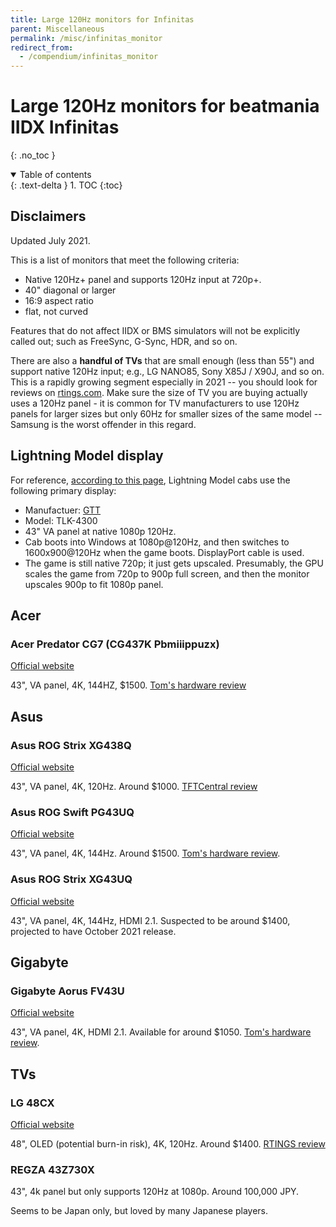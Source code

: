 ```yaml
---
title: Large 120Hz monitors for Infinitas
parent: Miscellaneous
permalink: /misc/infinitas_monitor
redirect_from:
  - /compendium/infinitas_monitor
---
```


# Large 120Hz monitors for beatmania IIDX Infinitas
{: .no_toc }

<details open markdown="block">
  <summary>
    Table of contents
  </summary>
  {: .text-delta }
1. TOC
{:toc}
</details>

## Disclaimers

Updated July 2021.

This is a list of monitors that meet the following criteria:
* Native 120Hz+ panel and supports 120Hz input at 720p+.
* 40" diagonal or larger
* 16:9 aspect ratio
* flat, not curved

Features that do not affect IIDX or BMS simulators will not be explicitly called out; such as FreeSync, G-Sync, HDR, and so on.

There are also a **handful of TVs** that are small enough (less than 55") and support native 120Hz input; e.g., LG NANO85, Sony X85J / X90J, and so on. This is a rapidly growing segment especially in 2021 -- you should look for reviews on [rtings.com](https://rtings.com). Make sure the size of TV you are buying actually uses a 120Hz panel - it is common for TV manufacturers to use 120Hz panels for larger sizes but only 60Hz for smaller sizes of the same model -- Samsung is the worst offender in this regard.

## Lightning Model display

For reference, [according to this page](https://land3939.info/mgame/1148), Lightning Model cabs use the following primary display:

* Manufactuer: [GTT](http://gtt.co.kr/en/?ckattempt=1)
* Model: TLK-4300
* 43" VA panel at native 1080p 120Hz.
* Cab boots into Windows at 1080p@120Hz, and then switches to 1600x900@120Hz when the game boots. DisplayPort cable is used.
* The game is still native 720p; it just gets upscaled. Presumably, the GPU scales the game from 720p to 900p full screen, and then the monitor upscales 900p to fit 1080p panel.

## Acer

### Acer Predator CG7 (CG437K Pbmiiippuzx)

[Official website](https://www.acer.com/ac/en/US/content/predator-series/predatorcg7)

43", VA panel, 4K, 144HZ, $1500. [Tom's hardware review](https://www.tomshardware.com/reviews/acer-predator-cg437k-43-4k-hdr1000)

## Asus

### Asus ROG Strix XG438Q

[Official website](https://rog.asus.com/us/monitors/above-34-inches/rog-strix-xg438q-model/)

43", VA panel, 4K, 120Hz. Around $1000. [TFTCentral review](https://www.tftcentral.co.uk/reviews/asus_rog_strix_xg438q.htm)

### Asus ROG Swift PG43UQ 

[Official website](https://rog.asus.com/us/monitors/above-34-inches/rog-swift-pg43uq-model/)

43", VA panel, 4K, 144Hz. Around $1500. [Tom's hardware review](https://www.tomshardware.com/reviews/asus-rog-swift-pg43uq-4k-gaming-monitor-review-jumbo-screen-extra-bright).

### Asus ROG Strix XG43UQ

[Official website](https://rog.asus.com/monitors/above-34-inches/rog-strix-xg43uq-model/)

43", VA panel, 4K, 144Hz, HDMI 2.1. Suspected to be around $1400, projected to have October 2021 release.

## Gigabyte

### Gigabyte Aorus FV43U

[Official website](https://www.aorus.com/monitors/AORUS-FV43U)

43", VA panel, 4K, HDMI 2.1. Available for around $1050. [Tom's hardware review](https://www.tomshardware.com/reviews/gigabyte-aorus-fv43u-review-king-of-the-43-inch-class).

## TVs

### LG 48CX

[Official website](https://www.lg.com/us/tvs/lg-oled48cxpub-oled-4k-tv)

48", OLED (potential burn-in risk), 4K, 120Hz. Around $1400. [RTINGS review](https://www.rtings.com/monitor/reviews/lg/48-cx-oled)

### REGZA 43Z730X

43", 4k panel but only supports 120Hz at 1080p. Around 100,000 JPY.

Seems to be Japan only, but loved by many Japanese players. 

